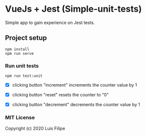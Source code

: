 
# VueJs + Jest (Simple-unit-tests)

Simple app to gain experience on Jest tests.

## Project setup
```
npm install
npm run serve
```

### Run unit tests
```
npm run test:unit
```

 - [X] clicking button "increment" increments the counter value by 1
 - [X] clicking button "reset" resets the counter to "0"
 - [X] clicking button "decrement" decrements the counter value by 1



### MIT License

Copyright (c) 2020 Luis Filipe
